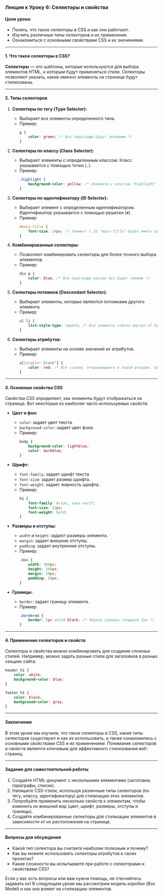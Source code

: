 ### Лекция к Уроку 6: Селекторы и свойства

#### Цели урока:
- Понять, что такое селекторы в CSS и как они работают.
- Изучить различные типы селекторов и их применение.
- Ознакомиться с основными свойствами CSS и их значениями.

---

#### 1. Что такое селекторы в CSS?

**Селекторы** — это шаблоны, которые используются для выбора элементов HTML, к которым будут применяться стили. Селекторы позволяют указать, какие именно элементы на странице будут стилизованы.

---

#### 2. Типы селекторов

1. **Селекторы по тегу (Type Selector):**
   - Выбирает все элементы определенного типа.
   - Пример:
     ```css
     p {
         color: green; /* Все параграфы будут зелеными */
     }
     ```

2. **Селекторы по классу (Class Selector):**
   - Выбирает элементы с определенным классом. Класс указывается с помощью точки (`.`).
   - Пример:
     ```css
     .highlight {
         background-color: yellow; /* Элементы с классом "highlight" будут с желтым фоном */
     }
     ```

3. **Селекторы по идентификатору (ID Selector):**
   - Выбирает элемент с определенным идентификатором. Идентификатор указывается с помощью решетки (`#`).
   - Пример:
     ```css
     #main-title {
         font-size: 24px; /* Элемент с ID "main-title" будет иметь размер шрифта 24px */
     }
     ```

4. **Комбинированные селекторы:**
   - Позволяют комбинировать селекторы для более точного выбора элементов.
   - Пример:
     ```css
     div p {
         color: blue; /* Все параграфы внутри div будут синими */
     }
     ```

5. **Селекторы потомков (Descendant Selector):**
   - Выбирает элементы, которые являются потомками другого элемента.
   - Пример:
     ```css
     ul li {
         list-style-type: square; /* Все элементы списка внутри ul будут квадратными */
     }
     ```

6. **Селекторы атрибутов:**
   - Выбирает элементы на основе значений их атрибутов.
   - Пример:
     ```css
     a[target="_blank"] {
         color: red; /* Все ссылки, открывающиеся в новой вкладке, будут красными */
     }
     ```

---

#### 3. Основные свойства CSS

Свойства CSS определяют, как элементы будут отображаться на странице. Вот некоторые из наиболее часто используемых свойств:

- **Цвет и фон:**
  - `color`: задает цвет текста.
  - `background-color`: задает цвет фона.
  - Пример:
    ```css
    body {
        background-color: lightblue;
        color: darkblue;
    }
    ```

- **Шрифт:**
  - `font-family`: задает шрифт текста.
  - `font-size`: задает размер шрифта.
  - `font-weight`: задает жирность шрифта.
  - Пример:
    ```css
    h1 {
        font-family: Arial, sans-serif;
        font-size: 32px;
        font-weight: bold;
    }
    ```

- **Размеры и отступы:**
  - `width` и `height`: задают размеры элемента.
  - `margin`: задает внешние отступы.
  - `padding`: задает внутренние отступы.
  - Пример:
    ```css
    .box {
        width: 200px;
        height: 100px;
        margin: 20px;
        padding: 10px;
    }
    ```

- **Границы:**
  - `border`: задает границу элемента.
  - Пример:
    ```css
    .bordered {
        border: 2px solid black; /* Черная граница толщиной 2px */
    }
    ```

---

#### 4. Применение селекторов и свойств

Селекторы и свойства можно комбинировать для создания сложных стилей. Например, можно задать разные стили для заголовков в разных секциях сайта:

```css
header h1 {
    color: white;
    background-color: blue;
}

footer h1 {
    color: black;
    background-color: gray;
}
```

---

#### Заключение

В этом уроке мы изучили, что такое селекторы в CSS, какие типы селекторов существуют и как их использовать, а также ознакомились с основными свойствами CSS и их применением. Понимание селекторов и свойств является ключевым для эффективного стилизования веб-страниц.

---

#### Задание для самостоятельной работы

1. Создайте HTML-документ с несколькими элементами (заголовки, параграфы, списки).
2. Напишите CSS-стили, используя различные типы селекторов (по тегу, классу, идентификатору) для стилизации этих элементов.
3. Попробуйте применить несколько свойств к элементам, чтобы изменить их внешний вид (цвет, шрифт, размеры, отступы и границы).
4. Создайте комбинированные селекторы для стилизации элементов в зависимости от их расположения на странице.

---

#### Вопросы для обсуждения

- Какой тип селектора вы считаете наиболее полезным и почему?
- Как вы можете использовать селекторы атрибутов в своих проектах?
- Какие сложности вы испытываете при работе с селекторами и свойствами CSS?

Если у вас есть вопросы или вам нужна помощь, не стесняйтесь задавать их! В следующем уроке мы рассмотрим модель коробки (Box Model) и как она влияет на стилизацию элементов.
